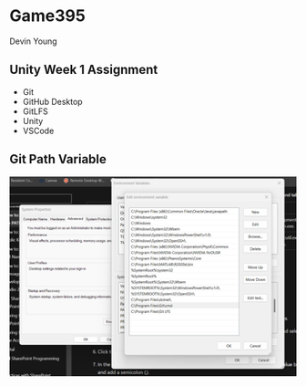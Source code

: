 # Game395

Devin Young

## Unity Week 1 Assignment

- Git
- GitHub Desktop
- GitLFS
- Unity
- VSCode

## Git Path Variable

![Git Path Variable](GitPathScreenshot.png)